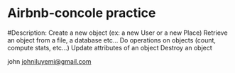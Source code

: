 # Airbnb-concole practice
#Description: 
Create a new object (ex: a new User or a new Place)
Retrieve an object from a file, a database etc…
Do operations on objects (count, compute stats, etc…)
Update attributes of an object
Destroy an object

john <johniluyemi@gmail.com>
